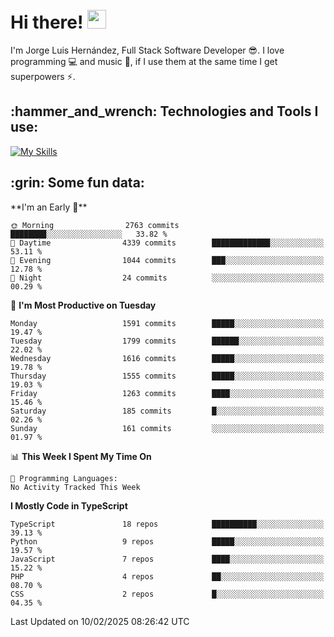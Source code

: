 <h1 align="left">
 <abc>
  <br>Hi there! <img src="https://user-images.githubusercontent.com/42378118/110234147-e3259600-7f4e-11eb-95be-0c4047144dea.gif" width="30"><br>
 </abc>
</h1>

I'm Jorge Luis Hernández, Full Stack Software Developer :sunglasses:. I love programming :computer: and music :musical_score:, if I use them at the same time I get superpowers :zap:. 


<h2 align="left">:hammer_and_wrench: Technologies and Tools I use:</h2>

[![My Skills](https://skillicons.dev/icons?i=js,ts,html,css,py,vue,react,next,nest,postgres,mysql)](https://skillicons.dev)

<h2 align="left">:grin: Some fun data:</h2>
<!--START_SECTION:waka-->
**I'm an Early 🐤** 

```text
🌞 Morning                2763 commits        ████████░░░░░░░░░░░░░░░░░   33.82 % 
🌆 Daytime                4339 commits        █████████████░░░░░░░░░░░░   53.11 % 
🌃 Evening                1044 commits        ███░░░░░░░░░░░░░░░░░░░░░░   12.78 % 
🌙 Night                  24 commits          ░░░░░░░░░░░░░░░░░░░░░░░░░   00.29 % 
```
📅 **I'm Most Productive on Tuesday** 

```text
Monday                   1591 commits        █████░░░░░░░░░░░░░░░░░░░░   19.47 % 
Tuesday                  1799 commits        ██████░░░░░░░░░░░░░░░░░░░   22.02 % 
Wednesday                1616 commits        █████░░░░░░░░░░░░░░░░░░░░   19.78 % 
Thursday                 1555 commits        █████░░░░░░░░░░░░░░░░░░░░   19.03 % 
Friday                   1263 commits        ████░░░░░░░░░░░░░░░░░░░░░   15.46 % 
Saturday                 185 commits         █░░░░░░░░░░░░░░░░░░░░░░░░   02.26 % 
Sunday                   161 commits         ░░░░░░░░░░░░░░░░░░░░░░░░░   01.97 % 
```


📊 **This Week I Spent My Time On** 

```text
💬 Programming Languages: 
No Activity Tracked This Week
```

**I Mostly Code in TypeScript** 

```text
TypeScript               18 repos            ██████████░░░░░░░░░░░░░░░   39.13 % 
Python                   9 repos             █████░░░░░░░░░░░░░░░░░░░░   19.57 % 
JavaScript               7 repos             ████░░░░░░░░░░░░░░░░░░░░░   15.22 % 
PHP                      4 repos             ██░░░░░░░░░░░░░░░░░░░░░░░   08.70 % 
CSS                      2 repos             █░░░░░░░░░░░░░░░░░░░░░░░░   04.35 % 
```




 Last Updated on 10/02/2025 08:26:42 UTC
<!--END_SECTION:waka-->
